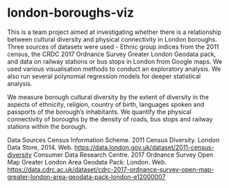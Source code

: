 # london-boroughs-viz
This is a team project aimed at investigating whether there is a relationship between cultural diversity and physical connectivity in London boroughs. Three sources of datasets were used - Ethnic group indices from the 2011 census, the CRDC 2017 Ordnance Survey Greater London Geodata pack, and data on railway stations or bus stops in London from Google maps. We used various visualisation methods to conduct an exploratory analysis. We also run several polynomial regression models for deeper statistical analysis.

We measure borough cultural diversity by the extent of diversity in the aspects of ethnicity, religion, country of birth, languages spoken and passports of the borough’s inhabitants. We quantify the physical connectivity of boroughs by the density of roads, bus stops and railway stations within the borough. 

Data Sources
Census Information Scheme. 2011 Census Diversity. London Data Store, 2014. Web. https://data.london.gov.uk/dataset/2011-census-diversity
Consumer Data Research Centre. 2017 Ordnance Survey Open Map Greater London Area Geodata Pack: London. Web. https://data.cdrc.ac.uk/dataset/cdrc-2017-ordnance-survey-open-map-greater-london-area-geodata-pack-london-e12000007
